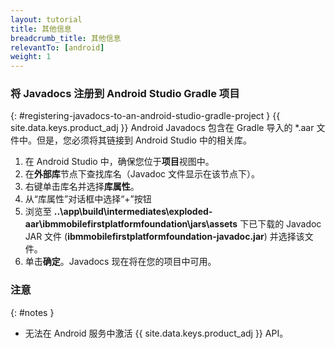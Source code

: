 ```yaml
---
layout: tutorial
title: 其他信息
breadcrumb_title: 其他信息
relevantTo: [android]
weight: 1
---
```

<!-- NLS_CHARSET=UTF-8 -->
### 将 Javadocs 注册到 Android Studio Gradle 项目
{: #registering-javadocs-to-an-android-studio-gradle-project }
{{ site.data.keys.product_adj }} Android Javadocs 包含在 Gradle 导入的 *.aar 文件中。但是，您必须将其链接到 Android Studio 中的相关库。

1. 在 Android Studio 中，确保您位于**项目**视图中。
2. 在**外部库**节点下查找库名（Javadoc 文件显示在该节点下）。
3. 右键单击库名并选择**库属性**。
4. 从“库属性”对话框中选择“+”按钮
5. 浏览至 **..\app\build\intermediates\exploded-aar\ibmmobilefirstplatformfoundation\jars\assets** 下已下载的 Javadoc JAR 文件 (**ibmmobilefirstplatformfoundation-javadoc.jar**) 并选择该文件。
6. 单击**确定**。Javadocs 现在将在您的项目中可用。

### 注意
{: #notes }

* 无法在 Android 服务中激活 {{ site.data.keys.product_adj }} API。
